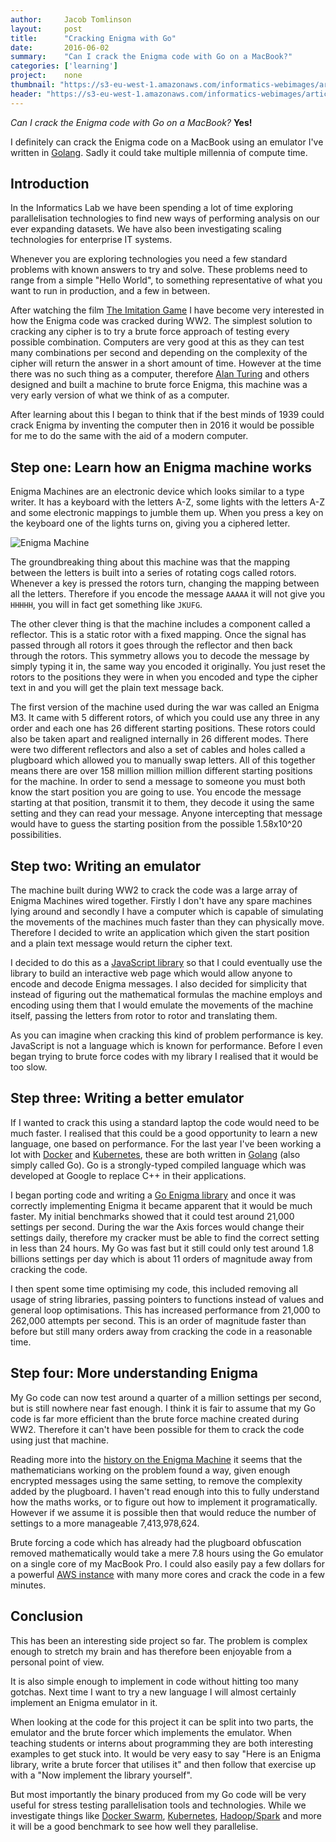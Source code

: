 ```yaml
---
author:     Jacob Tomlinson
layout:     post
title:      "Cracking Enigma with Go"
date:       2016-06-02
summary:    "Can I crack the Enigma code with Go on a MacBook?"
categories: ['learning']
project:    none
thumbnail: "https://s3-eu-west-1.amazonaws.com/informatics-webimages/articles/2016-06-02-go-enigma/Enigma.jpg"
header: "https://s3-eu-west-1.amazonaws.com/informatics-webimages/articles/2016-06-02-go-enigma/Enigma.jpg"
---
```


_Can I crack the Enigma code with Go on a MacBook?_ **Yes!**

I definitely can crack the Enigma code on a MacBook using an emulator I've written in [Golang][golang]. Sadly it could take multiple millennia of compute time.

## Introduction
In the Informatics Lab we have been spending a lot of time exploring parallelisation technologies to find new ways of performing analysis on our ever expanding datasets. We have also been investigating scaling technologies for enterprise IT systems.

Whenever you are exploring technologies you need a few standard problems with known answers to try and solve. These problems need to range from a simple "Hello World", to something representative of what you want to run in production, and a few in between.

After watching the film [The Imitation Game][imitation-game] I have become very interested in how the Enigma code was cracked during WW2. The simplest solution to cracking any cipher is to try a brute force approach of testing every possible combination. Computers are very good at this as they can test many combinations per second and depending on the complexity of the cipher will return the answer in a short amount of time. However at the time there was no such thing as a computer, therefore [Alan Turing][alan-turing] and others designed and built a machine to brute force Enigma, this machine was a very early version of what we think of as a computer.

After learning about this I began to think that if the best minds of 1939 could crack Enigma by inventing the computer then in 2016 it would be possible for me to do the same with the aid of a modern computer.

## Step one: Learn how an Enigma machine works
Enigma Machines are an electronic device which looks similar to a type writer. It has a keyboard with the letters A-Z, some lights with the letters A-Z and some electronic mappings to jumble them up. When you press a key on the keyboard one of the lights turns on, giving you a ciphered letter.

![Enigma Machine](https://s3-eu-west-1.amazonaws.com/informatics-webimages/articles/2016-06-02-go-enigma/Enigma_M3.jpg)

The groundbreaking thing about this machine was that the mapping between the letters is built into a series of rotating cogs called rotors. Whenever a key is pressed the rotors turn, changing the mapping between all the letters. Therefore if you encode the message `AAAAA` it will not give you `HHHHH`, you will in fact get something like `JKUFG`.

The other clever thing is that the machine includes a component called a reflector. This is a static rotor with a fixed mapping. Once the signal has passed through all rotors it goes through the reflector and then back through the rotors. This symmetry allows you to decode the message by simply typing it in, the same way you encoded it originally. You just reset the rotors to the positions they were in when you encoded and type the cipher text in and you will get the plain text message back.

The first version of the machine used during the war was called an Enigma M3. It came with 5 different rotors, of which you could use any three in any order and each one has 26 different starting positions. These rotors could also be taken apart and realigned internally in 26 different modes. There were two different reflectors and also a set of cables and holes called a plugboard which allowed you to manually swap letters. All of this together means there are over 158 million million million different starting positions for the machine. In order to send a message to someone you must both know the start position you are going to use. You encode the message starting at that position, transmit it to them, they decode it using the same setting and they can read your message. Anyone intercepting that message would have to guess the starting position from the possible 1.58x10^20 possibilities.

## Step two: Writing an emulator
The machine built during WW2 to crack the code was a large array of Enigma Machines wired together. Firstly I don't have any spare machines lying around and secondly I have a computer which is capable of simulating the movements of the machines much faster than they can physically move. Therefore I decided to write an application which given the start position and a plain text message would return the cipher text.

I decided to do this as a [JavaScript library][enigma-js] so that I could eventually use the library to build an interactive web page which would allow anyone to encode and decode Enigma messages. I also decided for simplicity that instead of figuring out the mathematical formulas the machine employs and encoding using them that I would emulate the movements of the machine itself, passing the letters from rotor to rotor and translating them.

As you can imagine when cracking this kind of problem performance is key. JavaScript is not a language which is known for performance. Before I even began trying to brute force codes with my library I realised that it would be too slow.

## Step three: Writing a better emulator
If I wanted to crack this using a standard laptop the code would need to be much faster. I realised that this could be a good opportunity to learn a new language, one based on performance. For the last year I've been working a lot with [Docker][docker] and [Kubernetes][kubernetes], these are both written in [Golang][golang] (also simply called Go). Go is a strongly-typed compiled language which was developed at Google to replace C++ in their applications.

I began porting code and writing a [Go Enigma library][engima-go] and once it was correctly implementing Enigma it became apparent that it would be much faster. My initial benchmarks showed that it could test around 21,000 settings per second. During the war the Axis forces would change their settings daily, therefore my cracker must be able to find the correct setting in less than 24 hours. My Go was fast but it still could only test around 1.8 billions settings per day which is about 11 orders of magnitude away from cracking the code.

I then spent some time optimising my code, this included removing all usage of string libraries, passing pointers to functions instead of values and general loop optimisations. This has increased performance from 21,000 to 262,000 attempts per second. This is an order of magnitude faster than before but still many orders away from cracking the code in a reasonable time.

## Step four: More understanding Enigma
My Go code can now test around a quarter of a million settings per second, but is still nowhere near fast enough. I think it is fair to assume that my Go code is far more efficient than the brute force machine created during WW2. Therefore it can't have been possible for them to crack the code using just that machine.

Reading more into the [history on the Enigma Machine][enigma-history] it seems that the mathematicians working on the problem found a way, given enough encrypted messages using the same setting, to remove the complexity added by the plugboard. I haven't read enough into this to fully understand how the maths works, or to figure out how to implement it programatically. However if we assume it is possible then that would reduce the number of settings to a more manageable 7,413,978,624.  

Brute forcing a code which has already had the plugboard obfuscation removed mathematically would take a mere 7.8 hours using the Go emulator on a single core of my MacBook Pro. I could also easily pay a few dollars for a powerful [AWS instance][aws-ec2] with many more cores and crack the code in a few minutes.

## Conclusion
This has been an interesting side project so far. The problem is complex enough to stretch my brain and has therefore been enjoyable from a personal point of view.

It is also simple enough to implement in code without hitting too many gotchas. Next time I want to try a new language I will almost certainly implement an Enigma emulator in it.

When looking at the code for this project it can be split into two parts, the emulator and the brute forcer which implements the emulator. When teaching students or interns about programming they are both interesting examples to get stuck into. It would be very easy to say "Here is an Enigma library, write a brute forcer that utilises it" and then follow that exercise up with a "Now implement the library yourself".

But most importantly the binary produced from my Go code will be very useful for stress testing parallelisation tools and technologies. While we investigate things like [Docker Swarm][docker-swarm], [Kubernetes][kubernetes], [Hadoop/Spark][big-data] and more it will be a good benchmark to see how well they parallelise.

[alan-turing]: https://en.wikipedia.org/wiki/Alan_Turing
[aws-ec2]: https://aws.amazon.com/ec2/
[big-data]: http://www.informaticslab.co.uk/projects/hadoop.html
[docker]: http://www.informaticslab.co.uk/lab-school/2015/06/24/lab-school-docker.html
[docker-swarm]: http://www.informaticslab.co.uk/infrastructure/2015/12/09/raspberry-pi-docker-cluster.html
[engima-go]: https://github.com/jacobtomlinson/enigma-go
[enigma-history]: http://www.codesandciphers.org.uk/enigma/
[enigma-js]: https://github.com/jacobtomlinson/enigma-js
[golang]: https://golang.org/
[imitation-game]: http://www.imdb.com/title/tt2084970/
[kubernetes]: http://www.informaticslab.co.uk/infrastructure/2015/10/01/building-with-kubernetes.html
